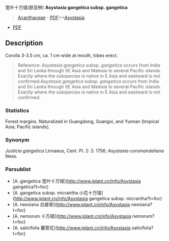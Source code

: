宽叶十万错(原亚种) **Asystasia gangetica subsp. gangetica**

> [Acanthaceae](Acanthaceae-爵床科.md) - [PDF](http://www.iplant.cn/foc/pdf/Acanthaceae.pdf)>>[Asystasia](http://www.iplant.cn/info/Asystasia?t=foc)
 - [PDF](http://www.iplant.cn/foc/pdf/Asystasia.pdf)

## Description

Corolla 3-3.5 cm, ca. 1 cm wide at mouth, lobes erect.

> Reference: 
>*Asystasia gangetica* subsp. *gangetica* occurs from India and Sri Lanka through SE Asia and Malesia to several Pacific islands. Exactly where the subspecies is native in E Asia and eastward is not confirmed.*Asystasia gangetica* subsp. *gangetica* occurs from India and Sri Lanka through SE Asia and Malesia to several Pacific islands. Exactly where the subspecies is native in E Asia and eastward is not confirmed.

### Statistics
Forest margins. Naturalized in Guangdong, Guangxi, and Yunnan [tropical Asia; Pacific islands].

### Synonym
*Justicia gangetica* Linnaeus, Cent. Pl. 2: 3. 1756; *Asystasia coromandeliana* Nees.

### Parsublist

* [A.  gangetica  宽叶十万错](http://www.iplant.cn/info/Asystasia gangetica?t=foc)
* [A.  gangetica subsp. micrantha  小花十万错](http://www.iplant.cn/info/Asystasia gangetica subsp. micrantha?t=foc)
* [A.  neesiana  白接骨](http://www.iplant.cn/info/Asystasia neesiana?t=foc)
* [A.  nemorum  十万错](http://www.iplant.cn/info/Asystasia nemorum?t=foc)
* [A.  salicifolia  囊管花](http://www.iplant.cn/info/Asystasia salicifolia?t=foc)

